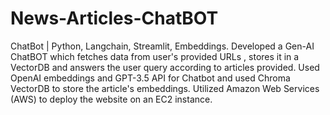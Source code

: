 # News-Articles-ChatBOT

ChatBot | Python, Langchain, Streamlit, Embeddings.
Developed a Gen-AI ChatBOT which fetches data from user's provided URLs , stores it in a VectorDB and answers the user query according to articles provided. 
Used OpenAI embeddings and GPT-3.5 API for Chatbot and used Chroma VectorDB to store the article's embeddings.
Utilized Amazon Web Services (AWS)  to deploy the website on an EC2 instance.
